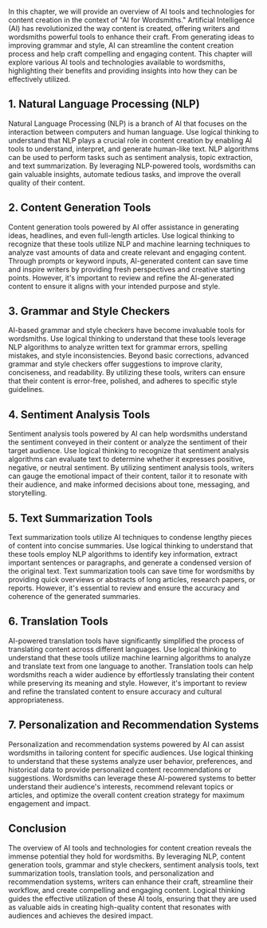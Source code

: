 
In this chapter, we will provide an overview of AI tools and technologies for content creation in the context of "AI for Wordsmiths." Artificial Intelligence (AI) has revolutionized the way content is created, offering writers and wordsmiths powerful tools to enhance their craft. From generating ideas to improving grammar and style, AI can streamline the content creation process and help craft compelling and engaging content. This chapter will explore various AI tools and technologies available to wordsmiths, highlighting their benefits and providing insights into how they can be effectively utilized.

1\. Natural Language Processing (NLP)
------------------------------------

Natural Language Processing (NLP) is a branch of AI that focuses on the interaction between computers and human language. Use logical thinking to understand that NLP plays a crucial role in content creation by enabling AI tools to understand, interpret, and generate human-like text. NLP algorithms can be used to perform tasks such as sentiment analysis, topic extraction, and text summarization. By leveraging NLP-powered tools, wordsmiths can gain valuable insights, automate tedious tasks, and improve the overall quality of their content.

2\. Content Generation Tools
---------------------------

Content generation tools powered by AI offer assistance in generating ideas, headlines, and even full-length articles. Use logical thinking to recognize that these tools utilize NLP and machine learning techniques to analyze vast amounts of data and create relevant and engaging content. Through prompts or keyword inputs, AI-generated content can save time and inspire writers by providing fresh perspectives and creative starting points. However, it's important to review and refine the AI-generated content to ensure it aligns with your intended purpose and style.

3\. Grammar and Style Checkers
-----------------------------

AI-based grammar and style checkers have become invaluable tools for wordsmiths. Use logical thinking to understand that these tools leverage NLP algorithms to analyze written text for grammar errors, spelling mistakes, and style inconsistencies. Beyond basic corrections, advanced grammar and style checkers offer suggestions to improve clarity, conciseness, and readability. By utilizing these tools, writers can ensure that their content is error-free, polished, and adheres to specific style guidelines.

4\. Sentiment Analysis Tools
---------------------------

Sentiment analysis tools powered by AI can help wordsmiths understand the sentiment conveyed in their content or analyze the sentiment of their target audience. Use logical thinking to recognize that sentiment analysis algorithms can evaluate text to determine whether it expresses positive, negative, or neutral sentiment. By utilizing sentiment analysis tools, writers can gauge the emotional impact of their content, tailor it to resonate with their audience, and make informed decisions about tone, messaging, and storytelling.

5\. Text Summarization Tools
---------------------------

Text summarization tools utilize AI techniques to condense lengthy pieces of content into concise summaries. Use logical thinking to understand that these tools employ NLP algorithms to identify key information, extract important sentences or paragraphs, and generate a condensed version of the original text. Text summarization tools can save time for wordsmiths by providing quick overviews or abstracts of long articles, research papers, or reports. However, it's essential to review and ensure the accuracy and coherence of the generated summaries.

6\. Translation Tools
--------------------

AI-powered translation tools have significantly simplified the process of translating content across different languages. Use logical thinking to understand that these tools utilize machine learning algorithms to analyze and translate text from one language to another. Translation tools can help wordsmiths reach a wider audience by effortlessly translating their content while preserving its meaning and style. However, it's important to review and refine the translated content to ensure accuracy and cultural appropriateness.

7\. Personalization and Recommendation Systems
---------------------------------------------

Personalization and recommendation systems powered by AI can assist wordsmiths in tailoring content for specific audiences. Use logical thinking to understand that these systems analyze user behavior, preferences, and historical data to provide personalized content recommendations or suggestions. Wordsmiths can leverage these AI-powered systems to better understand their audience's interests, recommend relevant topics or articles, and optimize the overall content creation strategy for maximum engagement and impact.

Conclusion
----------

The overview of AI tools and technologies for content creation reveals the immense potential they hold for wordsmiths. By leveraging NLP, content generation tools, grammar and style checkers, sentiment analysis tools, text summarization tools, translation tools, and personalization and recommendation systems, writers can enhance their craft, streamline their workflow, and create compelling and engaging content. Logical thinking guides the effective utilization of these AI tools, ensuring that they are used as valuable aids in creating high-quality content that resonates with audiences and achieves the desired impact.
